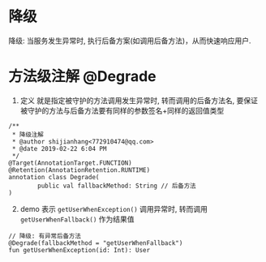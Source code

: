 # 降级

降级: 当服务发生异常时, 执行后备方案(如调用后备方法)，从而快速响应用户.

# 方法级注解 @Degrade

1. 定义
就是指定被守护的方法调用发生异常时, 转而调用的后备方法名, 要保证被守护的方法与后备方法要有同样的参数签名+同样的返回值类型

```
/**
 * 降级注解
 * @author shijianhang<772910474@qq.com>
 * @date 2019-02-22 6:04 PM
 */
@Target(AnnotationTarget.FUNCTION)
@Retention(AnnotationRetention.RUNTIME)
annotation class Degrade(
        public val fallbackMethod: String // 后备方法
)
```

2. demo
表示 `getUserWhenException()` 调用异常时, 转而调用 `getUserWhenFallback()` 作为结果值

```
// 降级: 有异常后备方法
@Degrade(fallbackMethod = "getUserWhenFallback")
fun getUserWhenException(id: Int): User
```